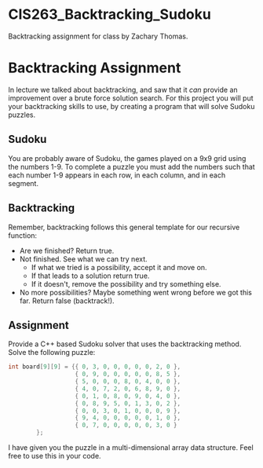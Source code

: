 # CIS263_Backtracking_Sudoku
Backtracking assignment for class by Zachary Thomas. 

# Backtracking Assignment

In lecture we talked about backtracking, and saw that it *can* provide an improvement over a brute force solution search.  For this project you will put your backtracking skills to use, by creating a program that will solve Sudoku puzzles.

## Sudoku

You are probably aware of Sudoku, the games played on a 9x9 grid using the numbers 1-9.  To complete a puzzle you must add the numbers such that each number 1-9 appears in each row, in each column, and in each segment.

## Backtracking

Remember, backtracking follows this general template for our recursive function:

- Are we finished?  Return true.
- Not finished.  See what we can try next.
  - If what we tried is a possibility, accept it and move on.
  - If that leads to a solution return true.
  - If it doesn't, remove the possibility and try something else.
- No more possibilities?  Maybe something went wrong before we got this far.  Return false (backtrack!).

## Assignment

Provide a C++ based Sudoku solver that uses the backtracking method.  Solve the following puzzle:

```C++
int board[9][9] = {{ 0, 3, 0, 0, 0, 0, 0, 2, 0 },
                   { 0, 9, 0, 0, 0, 0, 0, 8, 5 },
                   { 5, 0, 0, 0, 8, 0, 4, 0, 0 },
                   { 4, 0, 7, 2, 0, 6, 8, 9, 0 },
                   { 0, 1, 0, 8, 0, 9, 0, 4, 0 },
                   { 0, 8, 9, 5, 0, 1, 3, 0, 2 },
                   { 0, 0, 3, 0, 1, 0, 0, 0, 9 },
                   { 9, 4, 0, 0, 0, 0, 0, 1, 0 },
                   { 0, 7, 0, 0, 0, 0, 0, 3, 0 }
        };
```

I have given you the puzzle in a multi-dimensional array data structure.  Feel free to use this in your code.
